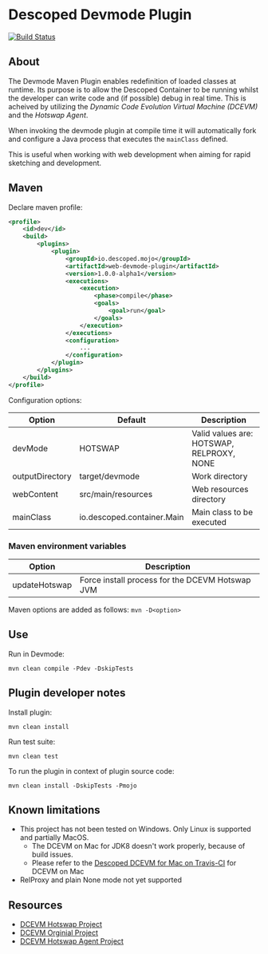 # Descoped Devmode Plugin

[![Build Status](https://travis-ci.org/descoped/descoped-devmode-plugin.svg?branch=master)](https://travis-ci.org/descoped/descoped-devmode-plugin)

## About

The Devmode Maven Plugin enables redefinition of loaded classes at runtime. Its purpose is to allow the Descoped Container to be running whilst the developer can write code and (if possible) debug in real time. This is acheived by utilizing the *Dynamic Code Evolution Virtual Machine (DCEVM)* and the *Hotswap Agent*.

When invoking the devmode plugin at compile time it will automatically fork and configure a Java process that executes the `mainClass` defined.

This is useful when working with web development when aiming for rapid sketching and development.

## Maven

Declare maven profile:

```xml
<profile>
    <id>dev</id>
    <build>
        <plugins>
            <plugin>
                <groupId>io.descoped.mojo</groupId>
                <artifactId>web-devmode-plugin</artifactId>
                <version>1.0.0-alpha1</version>
                <executions>
                    <execution>
                        <phase>compile</phase>
                        <goals>
                            <goal>run</goal>
                        </goals>
                    </execution>
                </executions>
                <configuration>
                    ...
                </configuration>
            </plugin>
        </plugins>
    </build>
</profile>
```

Configuration options:

 Option          | Default                    | Description                                     |
-----------------|----------------------------|-------------------------------------------------|
 devMode         | HOTSWAP                    | Valid values are: HOTSWAP, RELPROXY, NONE       |
 outputDirectory | target/devmode             | Work directory                                  |
 webContent      | src/main/resources         | Web resources directory                         |
 mainClass       | io.descoped.container.Main | Main class to be executed                       |


### Maven environment variables

 Option        | Description                                     |
---------------|-------------------------------------------------|
 updateHotswap | Force install process for the DCEVM Hotswap JVM |

Maven options are added as follows: `mvn -D<option>`


## Use

Run in Devmode:

`mvn clean compile -Pdev -DskipTests`

## Plugin developer notes

Install plugin:

`mvn clean install`

Run test suite:

`mvn clean test`

To run the plugin in context of plugin source code:

`mvn clean install -DskipTests -Pmojo`

## Known limitations

* This project has not been tested on Windows. Only Linux is supported and partially MacOS.
  * The DCEVM on Mac for JDK8 doesn't work properly, because of build issues.
  * Please refer to the [Descoped DCEVM for Mac on Travis-CI](/descoped/descoped-dcevm) for DCEVM on Mac
* RelProxy and plain None mode not yet supported


## Resources

* [DCEVM Hotswap Project](https://github.com/dcevm/dcevm)
* [DCEVM Orginial Project](http://ssw.jku.at/dcevm/)
* [DCEVM Hotswap Agent Project](https://github.com/HotswapProjects/HotswapAgent)
